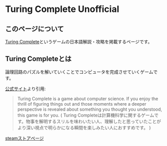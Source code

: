 # Turing Complete Unofficial

## このページについて

[Turing Complete](https://turingcomplete.game/)というゲームの日本語解説・攻略を掲載するページです。

## Turing Completeとは

論理回路のパズルを解いていくことでコンピュータを完成させていくゲームです。

[公式サイト](https://turingcomplete.game/)より引用:
> Turing Complete is a game about computer science. If you enjoy the thrill of figuring things out and those moments where a deeper perspective is revealed about something you thought you understood, this game is for you.
( Turing Completeは計算機科学に関するゲームです。物事を解明するスリルを味わいたい人、理解したと思っていたことがより深い視点で明らかになる瞬間を楽しみたい人におすすめです。 )

[steamストアページ](https://store.steampowered.com/app/1444480/Turing_Complete/)